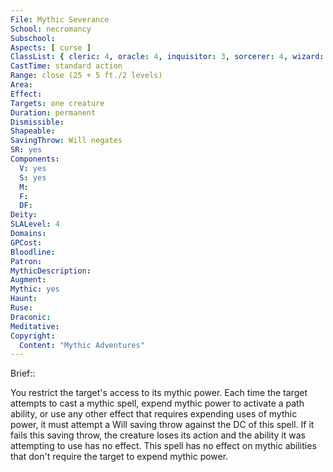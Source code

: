 ```yaml
---
File: Mythic Severance
School: necromancy
Subschool: 
Aspects: [ curse ]
ClassList: { cleric: 4, oracle: 4, inquisitor: 3, sorcerer: 4, wizard: 4, witch: 4, psychic: 4, mesmerist: 3, medium: 2 }
CastTime: standard action
Range: close (25 + 5 ft./2 levels)
Area: 
Effect: 
Targets: one creature
Duration: permanent
Dismissible: 
Shapeable: 
SavingThrow: Will negates
SR: yes
Components:
  V: yes
  S: yes
  M: 
  F: 
  DF: 
Deity: 
SLALevel: 4
Domains: 
GPCost: 
Bloodline: 
Patron: 
MythicDescription: 
Augment: 
Mythic: yes
Haunt: 
Ruse: 
Draconic: 
Meditative: 
Copyright:
  Content: "Mythic Adventures"
---
```

Brief:: 

You restrict the target's access to its mythic power. Each time the target attempts to cast a mythic spell, expend mythic power to activate a path ability, or use any other effect that requires expending uses of mythic power, it must attempt a Will saving throw against the DC of this spell. If it fails this saving throw, the creature loses its action and the ability it was attempting to use has no effect.  This spell has no effect on mythic abilities that don't require the target to expend mythic power.
